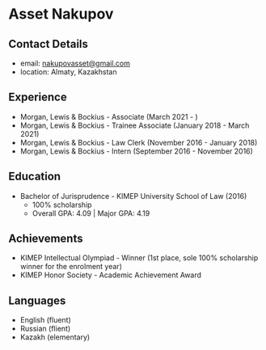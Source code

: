 # Asset Nakupov
## Contact Details
* email: nakupovasset@gmail.com
* location: Almaty, Kazakhstan
## Experience
* Morgan, Lewis & Bockius - Associate (March 2021 - )
* Morgan, Lewis & Bockius - Trainee Associate (January 2018 - March 2021)
* Morgan, Lewis & Bockius - Law Clerk (November 2016 - January 2018)
* Morgan, Lewis & Bockius - Intern (September 2016 - November 2016)
## Education
* Bachelor of Jurisprudence - KIMEP University School of Law (2016)
    * 100% scholarship
    * Overall GPA: 4.09 | Major GPA: 4.19
## Achievements
* KIMEP Intellectual Olympiad - Winner (1st place, sole 100% scholarship winner for the enrolment year)
* KIMEP Honor Society - Academic Achievement Award
## Languages
* English (fluent)
* Russian (flient)
* Kazakh (elementary)
